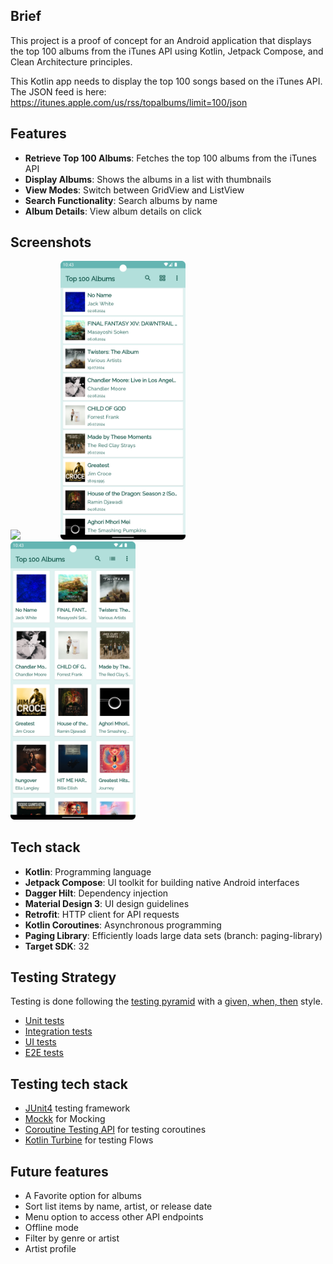 ## Brief
This project is a proof of concept for an Android application that displays the top 100 albums from the iTunes API using Kotlin, Jetpack Compose, and Clean Architecture principles.

This Kotlin app needs to display the top 100 songs based on the iTunes API. The JSON feed is here: https://itunes.apple.com/us/rss/topalbums/limit=100/json

## Features
- **Retrieve Top 100 Albums**: Fetches the top 100 albums from the iTunes API
- **Display Albums**: Shows the albums in a list with thumbnails
- **View Modes**: Switch between GridView and ListView
- **Search Functionality**: Search albums by name
- **Album Details**: View album details on click

## Screenshots

<img src="markdown_images/knockoffspotify.gif" width="200"> &emsp;&emsp;&emsp;&emsp; <img src="markdown_images/screenshot1.png" width="200">&emsp;&emsp;&emsp;&emsp;<img src="markdown_images/screenshot2.png" width="200"> 

## Tech stack
- **Kotlin**: Programming language
- **Jetpack Compose**: UI toolkit for building native Android interfaces
- **Dagger Hilt**: Dependency injection
- **Material Design 3**: UI design guidelines
- **Retrofit**: HTTP client for API requests
- **Kotlin Coroutines**: Asynchronous programming
- **Paging Library**: Efficiently loads large data sets (branch: paging-library)
- **Target SDK**: 32

## Testing Strategy
Testing is done following the [testing pyramid](https://martinfowler.com/articles/practical-test-pyramid.html#TheTestPyramid) with a [given, when, then](https://martinfowler.com/bliki/GivenWhenThen.html) style.
- [Unit tests](app/src/test)
- [Integration tests](app/src/androidTest/java/com/example/knockoffspotify)
- [UI tests](app/src/androidTest/java/com/example/knockoffspotify/ui)
- [E2E tests](app/src/androidTest/java/com/example/knockoffspotify/FlowIntegrationTest.kt)

## Testing tech stack
- [JUnit4](https://junit.org/junit4/) testing framework
- [Mockk](https://mockk.io/) for Mocking
- [Coroutine Testing API](https://kotlinlang.org/api/kotlinx.coroutines/kotlinx-coroutines-test/) for testing coroutines
- [Kotlin Turbine](https://github.com/cashapp/turbine) for testing Flows

## Future features
- A Favorite option for albums
- Sort list items by name, artist, or release date
- Menu option to access other API endpoints
- Offline mode
- Filter by genre or artist
- Artist profile